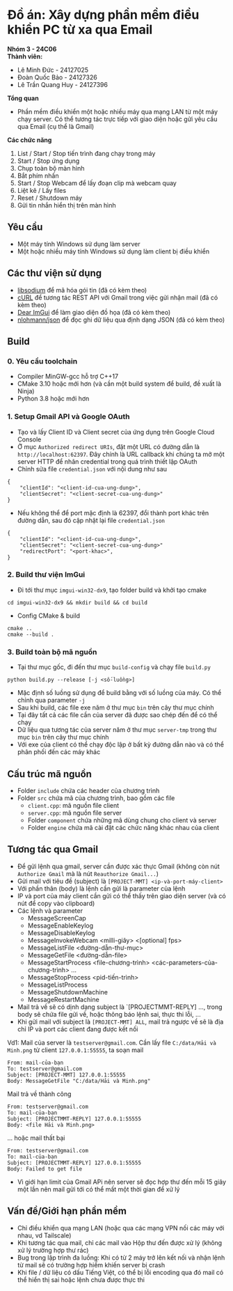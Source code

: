 # Đồ án: Xây dựng phần mềm điều khiển PC từ xa qua Email
**Nhóm 3 - 24C06**  
**Thành viên:**
- Lê Minh Đức - 24127025
- Đoàn Quốc Bảo - 24127326
- Lê Trần Quang Huy - 24127396

**Tổng quan**
- Phần mềm điều khiển một hoặc nhiều máy qua mạng LAN từ một máy chạy server. Có thể tương tác trực tiếp với giao diện hoặc gửi yêu cầu qua Email (cụ thể là Gmail)


**Các chức năng**
1. List / Start / Stop tiến trình đang chạy trong máy
2. Start / Stop ứng dụng
3. Chụp toàn bộ màn hình
4. Bắt phím nhấn
5. Start / Stop Webcam để lấy đoạn clip mà webcam quay
6. Liệt kê / Lấy files
7. Reset / Shutdown máy
8. Gửi tin nhắn hiển thị trên màn hình

## Yêu cầu
- Một máy tính Windows sử dụng làm server
- Một hoặc nhiều máy tính Windows sử dụng làm client bị điều khiển

## Các thư viện sử dụng
- [libsodium](https://github.com/jedisct1/libsodium) để mã hóa gói tin (đã có kèm theo)
- [cURL](https://github.com/curl/curl) để tương tác REST API với Gmail trong việc gửi nhận mail (đã có kèm theo)
- [Dear ImGui](https://github.com/ocornut/imgui) để làm giao diện đồ họa (đã có kèm theo)
- [nlohmann/json](https://github.com/nlohmann/json) để đọc ghi dữ liệu qua định dạng JSON (đã có kèm theo)

## Build
### 0. Yêu cầu toolchain
- Compiler MinGW-gcc hỗ trợ C++17
- CMake 3.10 hoặc mới hơn (và cần một build system để build, đề xuất là Ninja)
- Python 3.8 hoặc mới hơn

### 1. Setup Gmail API và Google OAuth
- Tạo và lấy Client ID và Client secret của ứng dụng trên Google Cloud Console
- Ở mục `Authorized redirect URIs`, đặt một URL có đường dẫn là `http://localhost:62397`. Đây chính là URL callback khi chúng ta mở một server HTTP để nhân credential trong quá trình thiết lập OAuth
- Chỉnh sửa file `credential.json` với nội dung như sau
```
{
    "clientId": "<client-id-cua-ung-dung>",
    "clientSecret": "<client-secret-cua-ung-dung>"
}
```
- Nếu không thể để port mặc định là 62397, đổi thành port khác trên đường dẫn, sau đó cập nhật lại file `credential.json`
```
{
    "clientId": "<client-id-cua-ung-dung>",
    "clientSecret": "<client-secret-cua-ung-dung>"
    "redirectPort": "<port-khac>",
}
```

### 2. Build thư viện ImGui
- Đi tới thư mục `imgui-win32-dx9`, tạo folder build và khởi tạo cmake
```
cd imgui-win32-dx9 && mkdir build && cd build
```
- Config CMake & build
```
cmake ..
cmake --build .
```

### 3. Build toàn bộ mã nguồn
- Tại thư mục gốc, đi đến thư mục `build-config` và chạy file `build.py`
```
python build.py --release [-j <số-luồng>]
```
- Mặc định số luồng sử dụng để build bằng với số luồng của máy. Có thể chỉnh qua parameter `-j`
- Sau khi build, các file exe năm ở thư mục `bin` trên cây thư mục chính
- Tại đây tất cả các file cần của server đã được sao chép đến để có thể chạy
- Dữ liệu qua tương tác của server năm ở thư mục `server-tmp` trong thư mục `bin` trên cây thư mục chính
- Với exe của client có thể chạy độc lập ở bất kỳ đường dẫn nào và có thể phân phối đến các máy khác


## Cấu trúc mã nguồn

- Folder `include` chứa các header của chương trình
- Folder `src` chứa mã của chương trình, bao gồm các file
    + `client.cpp`: mã nguồn file client
    + `server.cpp`: mã nguồn file server
    + Folder `component` chứa những mã dùng chung cho client và server
    + Folder `engine` chứa mã cài đặt các chức năng khác nhau của client

## Tương tác qua Gmail
- Để gửi lệnh qua gmail, server cần được xác thực Gmail (không còn nút `Authorize Gmail` mà là nút `Reauthorize Gmail...`)
- Gửi mail với tiêu đề (subject) là `[PROJECT-MMT] <ip-và-port-máy-client>`
- Với phần thân (body) là lệnh cần gửi là parameter của lệnh
- IP và port của máy client cần gửi có thể thấy trên giao diện server (và có nút để copy vào clipboard)
- Các lệnh và parameter
    + MessageScreenCap
    + MessageEnableKeylog
    + MessageDisableKeylog
    + MessageInvokeWebcam <milli-giây> <[optional] fps>
    + MessageListFile <đường-dẫn-thư-mục>
    + MessageGetFile <đường-dẫn-file> 
    + MessageStartProcess <file-chương-trình> <các-parameters-của-chương-trình> ...
    + MessageStopProcess <pid-tiến-trình>
    + MessageListProcess 
    + MessageShutdownMachine
    + MessageRestartMachine
- Mail trả về sẽ có dịnh dạng subject là `[PROJECTMMT-REPLY] ..., trong body sẽ chứa file gửi về, hoặc thông báo lệnh sai, thực thi lỗi, ...
- Khi gửi mail với subject là `[PROJECT-MMT] ALL`, mail trả ngược về sẽ là địa chỉ IP và port các client đang được kết nối

Vd1: Mail của server là `testserver@gmail.com`. Cần lấy file `C:/data/Hải và Minh.png` từ client `127.0.0.1:55555`, ta soạn mail
```
From: mail-của-bạn
To: testserver@gmail.com
Subject: [PROJECT-MMT] 127.0.0.1:55555
Body: MessageGetFile "C:/data/Hải và Minh.png"
```
Mail trả về thành công
```
From: testserver@gmail.com
To: mail-của-bạn
Subject: [PROJECTMMT-REPLY] 127.0.0.1:55555
Body: <file Hải và Minh.png>
```
... hoặc mail thất bại
```
From: testserver@gmail.com
To: mail-của-bạn
Subject: [PROJECTMMT-REPLY] 127.0.0.1:55555
Body: Failed to get file
```

- Vì giới hạn limit của Gmail APi nên server sẽ đọc hợp thư đến mỗi 15 giây một lần nên mail gửi tới có thể mất một thời gian để xử lý

## Vấn đề/Giới hạn phần mềm
- Chỉ điều khiển qua mạng LAN (hoặc qua các mạng VPN nối các máy với nhau, vd Tailscale)
- Khi tương tác qua mail, chỉ các mail vào Hộp thư đến được xử lý (không xử lý trường hợp thư rác)
- Bug trong lập trình đa luồng: Khi có từ 2 máy trở lên kết nối và nhận lệnh từ mail sẽ có trường hợp hiếm khiến server bị crash 
- Khi file / dữ liệu có dấu Tiếng Việt, có thể bị lỗi encoding qua đó mail có thể hiển thị sai hoặc lệnh chưa được thực thi
